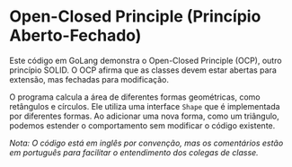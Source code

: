# Open-Closed Principle (Princípio Aberto-Fechado)

Este código em GoLang demonstra o Open-Closed Principle (OCP), outro princípio SOLID. O OCP afirma que as classes devem estar abertas para extensão, mas fechadas para modificação.

O programa calcula a área de diferentes formas geométricas, como retângulos e círculos. Ele utiliza uma interface `Shape` que é implementada por diferentes formas. Ao adicionar uma nova forma, como um triângulo, podemos estender o comportamento sem modificar o código existente.

*Nota: O código está em inglês por convenção, mas os comentários estão em português para facilitar o entendimento dos colegas de classe.*
